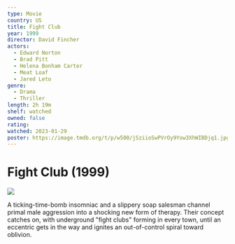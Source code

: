 ```yaml
---
type: Movie
country: US
title: Fight Club
year: 1999
director: David Fincher
actors:
  - Edward Norton
  - Brad Pitt
  - Helena Bonham Carter
  - Meat Loaf
  - Jared Leto
genre:
  - Drama
  - Thriller
length: 2h 19m
shelf: watched
owned: false
rating:
watched: 2023-01-29
poster: https://image.tmdb.org/t/p/w500/jSziioSwPVrOy9Yow3XhWIBDjq1.jpg
---
```


# Fight Club (1999)

![](https://image.tmdb.org/t/p/w500/jSziioSwPVrOy9Yow3XhWIBDjq1.jpg)

A ticking-time-bomb insomniac and a slippery soap salesman channel primal male aggression into a shocking new form of therapy. Their concept catches on, with underground "fight clubs" forming in every town, until an eccentric gets in the way and ignites an out-of-control spiral toward oblivion.
